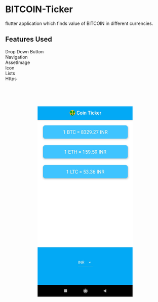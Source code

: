 # BITCOIN-Ticker
flutter application which finds value of BITCOIN in different currencies.

## Features Used
Drop Down Button<br>
Navigation<br>
AssetImage<br>
Icon<br>
Lists<br>
Https<br>

<br>
<br>
<br>
<p align="center">
<img src="screenshots/img2.jpg" height = 600 width= 300>
</p>

